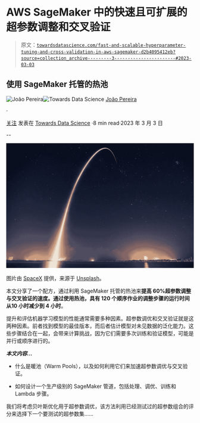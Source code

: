 # AWS SageMaker 中的快速且可扩展的超参数调整和交叉验证

> 原文：[`towardsdatascience.com/fast-and-scalable-hyperparameter-tuning-and-cross-validation-in-aws-sagemaker-d2b4095412eb?source=collection_archive---------3-----------------------#2023-03-03`](https://towardsdatascience.com/fast-and-scalable-hyperparameter-tuning-and-cross-validation-in-aws-sagemaker-d2b4095412eb?source=collection_archive---------3-----------------------#2023-03-03)

## 使用 SageMaker 托管的热池

[](https://medium.com/@joao.pereira.abt?source=post_page-----d2b4095412eb--------------------------------)![João Pereira](https://medium.com/@joao.pereira.abt?source=post_page-----d2b4095412eb--------------------------------)[](https://towardsdatascience.com/?source=post_page-----d2b4095412eb--------------------------------)![Towards Data Science](https://towardsdatascience.com/?source=post_page-----d2b4095412eb--------------------------------) [João Pereira](https://medium.com/@joao.pereira.abt?source=post_page-----d2b4095412eb--------------------------------)

·

[关注](https://medium.com/m/signin?actionUrl=https%3A%2F%2Fmedium.com%2F_%2Fsubscribe%2Fuser%2F6743ea128017&operation=register&redirect=https%3A%2F%2Ftowardsdatascience.com%2Ffast-and-scalable-hyperparameter-tuning-and-cross-validation-in-aws-sagemaker-d2b4095412eb&user=Jo%C3%A3o+Pereira&userId=6743ea128017&source=post_page-6743ea128017----d2b4095412eb---------------------post_header-----------) 发表在 [Towards Data Science](https://towardsdatascience.com/?source=post_page-----d2b4095412eb--------------------------------) ·8 min read·2023 年 3 月 3 日[](https://medium.com/m/signin?actionUrl=https%3A%2F%2Fmedium.com%2F_%2Fvote%2Ftowards-data-science%2Fd2b4095412eb&operation=register&redirect=https%3A%2F%2Ftowardsdatascience.com%2Ffast-and-scalable-hyperparameter-tuning-and-cross-validation-in-aws-sagemaker-d2b4095412eb&user=Jo%C3%A3o+Pereira&userId=6743ea128017&source=-----d2b4095412eb---------------------clap_footer-----------)

--

[](https://medium.com/m/signin?actionUrl=https%3A%2F%2Fmedium.com%2F_%2Fbookmark%2Fp%2Fd2b4095412eb&operation=register&redirect=https%3A%2F%2Ftowardsdatascience.com%2Ffast-and-scalable-hyperparameter-tuning-and-cross-validation-in-aws-sagemaker-d2b4095412eb&source=-----d2b4095412eb---------------------bookmark_footer-----------)![](img/125320a8ffef1abf9fcab6a60572290d.png)

图片由 [SpaceX](https://unsplash.com/@spacex?utm_source=medium&utm_medium=referral) 提供，来源于 [Unsplash](https://unsplash.com/?utm_source=medium&utm_medium=referral)。

本文分享了一个配方，通过利用 SageMaker 托管的热池来**提高 60%**超参数调整与交叉验证的速度。通过使用热池，具有 120 个顺序作业的调整步骤的运行时间从**10 小时减少到 4 小时**。

提升和评估机器学习模型的性能通常需要多种因素。超参数调优和交叉验证就是这两种因素。前者找到模型的最佳版本，而后者估计模型对未见数据的泛化能力。这些步骤结合在一起，会带来计算挑战，因为它们需要多次训练和验证模型，可能是并行或顺序进行的。

***本文内容…***

+   什么是暖池（Warm Pools），以及如何利用它们来加速超参数调优与交叉验证。

+   如何设计一个生产级别的 SageMaker 管道，包括处理、调优、训练和 Lambda 步骤。

我们将考虑贝叶斯优化用于超参数调优，该方法利用已经测试过的超参数组合的评分来选择下一个要测试的超参数集……
